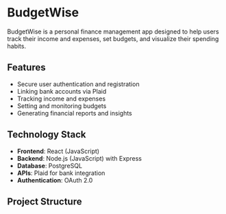 # BudgetWise 

BudgetWise is a personal finance management app designed to help users track their income and expenses, set budgets, and visualize their spending habits.

## Features

- Secure user authentication and registration
- Linking bank accounts via Plaid
- Tracking income and expenses
- Setting and monitoring budgets
- Generating financial reports and insights

## Technology Stack

- **Frontend**: React (JavaScript)
- **Backend**: Node.js (JavaScript) with Express
- **Database**: PostgreSQL
- **APIs**: Plaid for bank integration
- **Authentication**: OAuth 2.0

## Project Structure

